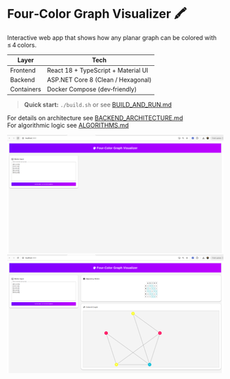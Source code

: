 # Four‑Color Graph Visualizer 🖍️

Interactive web app that shows how any planar graph can be colored with ≤ 4 colors.

| Layer     | Tech |
|-----------|------|
| Frontend  | React 18 + TypeScript + Material UI |
| Backend   | ASP.NET Core 8 (Clean / Hexagonal) |
| Containers| Docker Compose (dev‑friendly) |

> **Quick start:** `./build.sh` or see [BUILD_AND_RUN.md](docs/BUILD_AND_RUN.md)

For details on architecture see [BACKEND_ARCHITECTURE.md](docs/BACKEND_ARCHITECTURE.md)  
For algorithmic logic see [ALGORITHMS.md](docs/ALGORITHMS.md)

![screenshot](docs/screen1.png)
![screenshot](docs/screen2.png)



